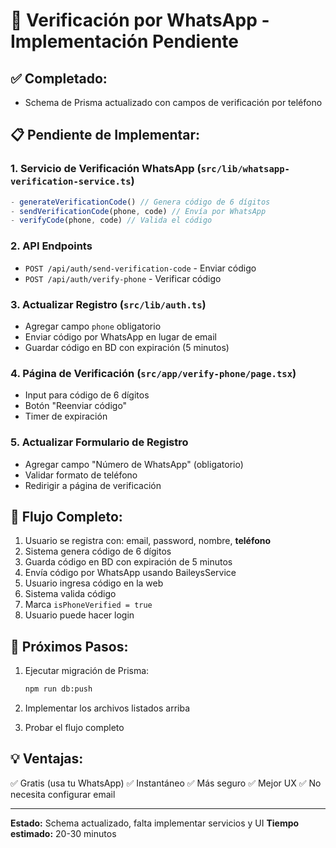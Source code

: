 # 📱 Verificación por WhatsApp - Implementación Pendiente

## ✅ Completado:
- Schema de Prisma actualizado con campos de verificación por teléfono

## 📋 Pendiente de Implementar:

### 1. Servicio de Verificación WhatsApp (`src/lib/whatsapp-verification-service.ts`)
```typescript
- generateVerificationCode() // Genera código de 6 dígitos
- sendVerificationCode(phone, code) // Envía por WhatsApp
- verifyCode(phone, code) // Valida el código
```

### 2. API Endpoints
- `POST /api/auth/send-verification-code` - Enviar código
- `POST /api/auth/verify-phone` - Verificar código

### 3. Actualizar Registro (`src/lib/auth.ts`)
- Agregar campo `phone` obligatorio
- Enviar código por WhatsApp en lugar de email
- Guardar código en BD con expiración (5 minutos)

### 4. Página de Verificación (`src/app/verify-phone/page.tsx`)
- Input para código de 6 dígitos
- Botón "Reenviar código"
- Timer de expiración

### 5. Actualizar Formulario de Registro
- Agregar campo "Número de WhatsApp" (obligatorio)
- Validar formato de teléfono
- Redirigir a página de verificación

## 🔄 Flujo Completo:

1. Usuario se registra con: email, password, nombre, **teléfono**
2. Sistema genera código de 6 dígitos
3. Guarda código en BD con expiración de 5 minutos
4. Envía código por WhatsApp usando BaileysService
5. Usuario ingresa código en la web
6. Sistema valida código
7. Marca `isPhoneVerified = true`
8. Usuario puede hacer login

## 📝 Próximos Pasos:

1. Ejecutar migración de Prisma:
   ```bash
   npm run db:push
   ```

2. Implementar los archivos listados arriba

3. Probar el flujo completo

## 💡 Ventajas:

✅ Gratis (usa tu WhatsApp)
✅ Instantáneo
✅ Más seguro
✅ Mejor UX
✅ No necesita configurar email

---

**Estado:** Schema actualizado, falta implementar servicios y UI
**Tiempo estimado:** 20-30 minutos
